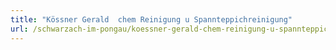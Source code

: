 ```yaml
---
title: "Kössner Gerald  chem Reinigung u Spannteppichreinigung"
url: /schwarzach-im-pongau/koessner-gerald-chem-reinigung-u-spannteppichreinigung/
---
```

